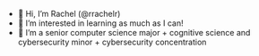 - 👋 Hi, I’m Rachel (@rrachelr)
- 👀 I’m interested in learning as much as I can!
- 🌱 I’m a senior computer science major + cognitive science and cybersecurity minor + cybersecurity concentration

<!---
rrachelr/rrachelr is a ✨ special ✨ repository because its `README.md` (this file) appears on your GitHub profile.
You can click the Preview link to take a look at your changes.
--->
